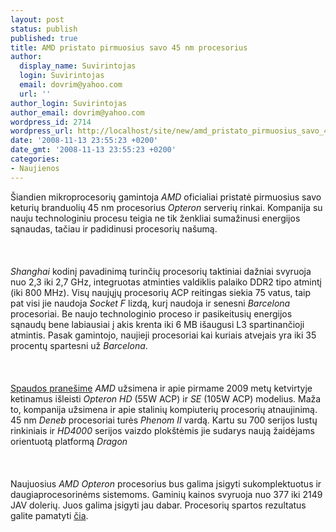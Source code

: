 ```yaml
---
layout: post
status: publish
published: true
title: AMD pristato pirmuosius savo 45 nm procesorius
author:
  display_name: Suvirintojas
  login: Suvirintojas
  email: dovrim@yahoo.com
  url: ''
author_login: Suvirintojas
author_email: dovrim@yahoo.com
wordpress_id: 2714
wordpress_url: http://localhost/site/new/amd_pristato_pirmuosius_savo_45_nm_procesorius/
date: '2008-11-13 23:55:23 +0200'
date_gmt: '2008-11-13 23:55:23 +0200'
categories:
- Naujienos
---
```

<p>Šiandien mikroprocesorių gamintoja <i>AMD</i> oficialiai pristatė pirmuosius savo keturių branduolių 45 nm procesorius <i>Opteron</i> serverių rinkai. Kompanija su nauju technologiniu procesu teigia ne tik ženkliai sumažinusi energijos sąnaudas, tačiau ir padidinusi procesorių našumą.<br />
<br><br />
<br><i>Shanghai</i> kodinį pavadinimą turinčių procesorių taktiniai dažniai svyruoja nuo 2,3 iki 2,7 GHz, integruotas atminties valdiklis palaiko DDR2 tipo atmintį (iki 800 MHz). Visų naujųjų procesorių ACP reitingas siekia 75 vatus, taip pat visi jie naudoja <i>Socket F</i> lizdą, kurį naudoja ir senesni <i>Barcelona</i> procesoriai. Be naujo technologinio proceso ir pasikeitusių energijos sąnaudų bene labiausiai į akis krenta iki 6 MB išaugusi L3 spartinančioji atmintis. Pasak gamintojo, naujieji procesoriai kai kuriais atvejais yra iki 35 procentų spartesni už <i>Barcelona</i>.<br />
<br><br />
<br><a class="ns" href="http://www.amd.com/us-en/Corporate/VirtualPressRoom/0,,51_104_543_15434~129135,00.html">Spaudos pranešime</a> <i>AMD</i> užsimena ir apie pirmame 2009 metų ketvirtyje ketinamus išleisti <i>Opteron HD</i> (55W ACP) ir <i>SE</i> (105W ACP) modelius. Maža to, kompanija užsimena ir apie stalinių kompiuterių procesorių atnaujinimą. 45 nm <i>Deneb</i> procesoriai turės <i>Phenom II</i> vardą. Kartu su 700 serijos lustų rinkiniais ir <i>HD4000</i> serijos vaizdo plokštėmis jie sudarys naują žaidėjams orientuotą platformą <i>Dragon</i><br />
<br><br />
<br>Naujuosius <i>AMD Opteron</i> procesorius bus galima įsigyti sukomplektuotus ir daugiaprocesorinėms sistemoms. Gaminių kainos svyruoja nuo 377 iki 2149 JAV dolerių. Juos galima įsigyti jau dabar. Procesorių spartos rezultatus galite pamatyti <a class="ns" href="http://it.anandtech.com/IT/showdoc.aspx?i=3456">čia</a>.</p>
